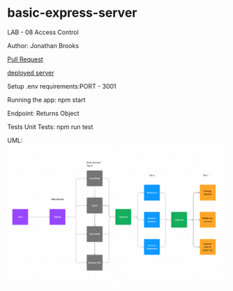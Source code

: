 # basic-express-server

LAB - 08
Access Control

Author: Jonathan Brooks

[Pull Request](https://github.com/jonbrooks01/auth-api/pull/1)

[deployed server](https://basic-server-4efy.onrender.com)

Setup
.env requirements:PORT - 3001

Running the app: npm start

Endpoint: Returns Object

<!-- {
  "domain": "deployment-practice-main.onrender.com/",
  "status": "{name: name}",
 "port":
} -->
Tests
Unit Tests: npm run test
<!-- Lint Tests: npm run lint -->

UML:
![UML](./UML.png)
